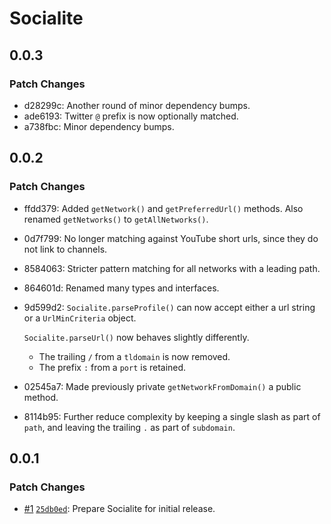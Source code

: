 # Socialite

## 0.0.3

### Patch Changes

- d28299c: Another round of minor dependency bumps.
- ade6193: Twitter `@` prefix is now optionally matched.
- a738fbc: Minor dependency bumps.

## 0.0.2

### Patch Changes

- ffdd379: Added `getNetwork()` and `getPreferredUrl()` methods. Also renamed `getNetworks()` to `getAllNetworks()`.
- 0d7f799: No longer matching against YouTube short urls, since they do not link to channels.
- 8584063: Stricter pattern matching for all networks with a leading path.
- 864601d: Renamed many types and interfaces.
- 9d599d2: `Socialite.parseProfile()` can now accept either a url string or a `UrlMinCriteria` object.

  `Socialite.parseUrl()` now behaves slightly differently.

  - The trailing `/` from a `tldomain` is now removed.
  - The prefix `:` from a `port` is retained.

- 02545a7: Made previously private `getNetworkFromDomain()` a public method.
- 8114b95: Further reduce complexity by keeping a single slash as part of `path`, and leaving the trailing `.` as part of `subdomain`.

## 0.0.1

### Patch Changes

- [#1](https://github.com/beefchimi/socialite/pull/1) [`25db0ed`](https://github.com/beefchimi/socialite/commit/25db0ed1a02385e9e9402369680114b8e1d9d12a): Prepare Socialite for initial release.
